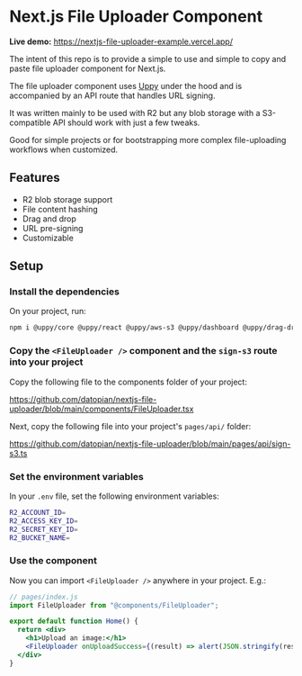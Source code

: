 # Next.js File Uploader Component

**Live demo:** https://nextjs-file-uploader-example.vercel.app/

The intent of this repo is to provide a simple to use and simple to copy and paste file uploader component for Next.js.

The file uploader component uses [Uppy](https://uppy.io/) under the hood and is accompanied by an API route that handles URL signing.

It was written mainly to be used with R2 but any blob storage with a S3-compatible API should work with just a few tweaks.

Good for simple projects or for bootstrapping more complex file-uploading workflows when customized.

## Features

- R2 blob storage support
- File content hashing
- Drag and drop
- URL pre-signing
- Customizable

## Setup

### Install the dependencies

On your project, run:

```bash
npm i @uppy/core @uppy/react @uppy/aws-s3 @uppy/dashboard @uppy/drag-drop @uppy/progress-bar @uppy/file-input crypto-hash @aws-sdk/client-s3 @aws-sdk/s3-request-presigner
```

### Copy the `<FileUploader />` component and the `sign-s3` route into your project

Copy the following file to the components folder of your project:

https://github.com/datopian/nextjs-file-uploader/blob/main/components/FileUploader.tsx

Next, copy the following file into your project's `pages/api/` folder:

https://github.com/datopian/nextjs-file-uploader/blob/main/pages/api/sign-s3.ts

### Set the environment variables

In your `.env` file, set the following environment variables:

```bash
R2_ACCOUNT_ID=
R2_ACCESS_KEY_ID=
R2_SECRET_KEY_ID=
R2_BUCKET_NAME=
```

### Use the component

Now you can import `<FileUploader />` anywhere in your project. E.g.:

```jsx
// pages/index.js
import FileUploader from "@components/FileUploader";

export default function Home() {
  return <div>
    <h1>Upload an image:</h1>
    <FileUploader onUploadSuccess={(result) => alert(JSON.stringify(result))} />  
  </div>
}
```
